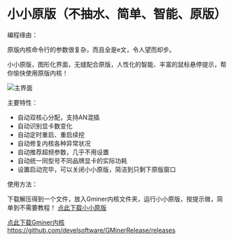 # 小小原版（不抽水、简单、智能、原版）

编程缘由：

原版内核命令行的参数很复杂，而且全是e文，令人望而却步。

小小原版，图形化界面，无缝配合原版，人性化的智能、丰富的鼠标悬停提示，帮你愉快使用原版内核！


![主界面](https://github.com/MagicXC/GminerUITool/blob/main/20210812150753.png)

主要特性：
* 自动双核心分配，支持AN混插
* 自动识别显卡数变化
* 自动定时重启、重启续挖
* 自动修复内核各种异常状况
* 自动推荐超频参数，几乎不用设置
* 自动统一同型号不同品牌显卡的实际功耗
* 设置启动完毕，可以关闭小小原版，简洁到只剩下原版窗口

使用方法：

下载解压得到一个文件，放入Gminer内核文件夹，运行小小原版，按提示做，简单到不需要教程！ [点此下载小小原版](https://github.com/MagicXC/GminerUITool/releases)

[点此下载Gminer内核https://github.com/develsoftware/GMinerRelease/releases](https://github.com/develsoftware/GMinerRelease/releases)
